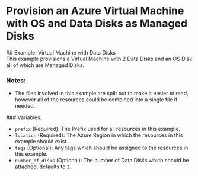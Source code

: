 # Provision an Azure Virtual Machine with OS and Data Disks as Managed Disks  

## Example: Virtual Machine with Data Disks  
This example provisions a Virtual Machine with 2 Data Disks and an OS Disk all of which are Managed Disks.

### Notes:
- The files involved in this example are split out to make it easier to read, however all of the resources could be combined into a single file if needed.

### Variables:
- `prefix` (Required): The Prefix used for all resources in this example.
- `location` (Required): The Azure Region in which the resources in this example should exist.
- `tags` (Optional): Any tags which should be assigned to the resources in this example.
- `number_of_disks` (Optional): The number of Data Disks which should be attached, defaults to `2`.
